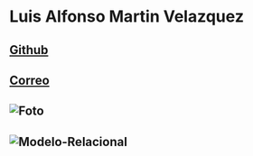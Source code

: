 # Luis Alfonso Martin Velazquez

## [Github](https://github.com/Wicho115/)

## [Correo](luigialfmartin@gmail.com)

## ![Foto](https://media.discordapp.net/attachments/1025054668038090855/1025073197588172942/foto-Dante.png)

## ![Modelo-Relacional](https://cdn.discordapp.com/attachments/1025054668038090855/1043740773990027395/image.png)